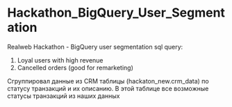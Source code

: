 # Hackathon_BigQuery_User_Segmentation
Realweb Hackathon - BigQuery user segmentation sql query: 
1. Loyal users with high revenue 
2. Cancelled orders (good for remarketing)

Сгруппировал данные из CRM таблицы (hackaton_new.crm_data) по статусу транзакций и их описанию. 
В этой таблице все возможные статусы транзакций из наших данных
 


